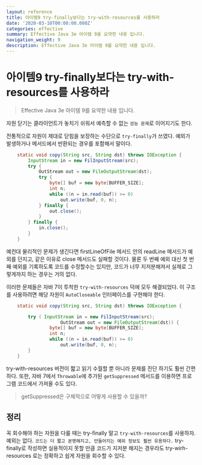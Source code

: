 ```yaml
---
layout: reference
title: 아이템9 try-finally보다는 try-with-resources를 사용하라
date: '2020-03-10T00:00:00.000Z'
categories: effective
summary: Effective Java 3e 아이템 9을 요약한 내용 입니다.
navigation_weight: 9
description: Effective Java 3e 아이템 9를 요약한 내용 입니다.
---
```


# 아이템9 try-finally보다는 try-with-resources를 사용하라

> Effective Java 3e 아이템 9를 요약한 내용 입니다.

자원 닫기는 클라이언트가 놓치기 쉬워서 예측할 수 없는 `성능 문제`로 이어지기도 한다.

전통적으로 자원이 제대로 닫힘을 보장하는 수단으로 `try-finally`가 쓰였다. 예외가 발생하거나 메서드에서 반환되는 경우를 포함해서 말이다.

```java
    static void copy(String src, String dst) throws IOException {
        InputStream in = new FilInputStream(src);
        try {
            OutStream out = new FileOutputStream(dst);
            try {
                byte[] buf = new byte[BUFFER_SIZE];
                int n;
                while ((n = in.read(buf)) >= 0)
                    out.write(buf, 0, n);
            } finally {
                out.close();
            }
        } finally {
            in.close();
        }
    }
```

예컨대 물리적인 문제가 생긴다면 firstLineOfFile 메서드 안의 readLine 메서드가 예외를 던지고, 같은 이유로 close 메서드도 실패할 것이다. 물론 두 번째 예외 대신 첫 번째 예외를 기록하도록 코드를 수정할수는 있지만, 코드가 너무 지저분해져서 실제로 그렇게까지 하는 경우는 거의 없다.

이러한 문제들은 자바 7이 투척한 `try-with-resources` 덕에 모두 해결되었다. 이 구조를 사용하려면 해당 자원이 `AutoCloseable` 인터페이스를 구현해야 한다.

```java
    static void copy(String src, String dst) throws IOException {

        try ( InputStream in = new FilInputStream(src);
                    OutStream out = new FileOutputStream(dst)) {
                byte[] buf = new byte[BUFFER_SIZE];
                int n;
                while ((n = in.read(buf)) >= 0)
                    out.write(buf, 0, n);
        }
    }
```

try-with-resources 버전이 짧고 읽기 수월할 뿐 아니라 문제를 진단 하기도 훨씬 간편하다. 또한, 자바 7에서 `Throwable`에 추가된 `getSuppressed` 메서드를 이용하면 프로그램 코드에서 가져올 수도 있다.

> getSuppressed은 구체적으로 어떻게 사용할 수 있을까?

## 정리

꼭 회수해야 하는 자원을 다룰 때는 try-finally 말고 `try-with-resources`를 사용하자. 예외는 없다. `코드는 더 짧고 분명해지고, 만들어지는 예외 정보도 훨씬 유용하다.` try-finally로 작성하면 실용적이지 못할 만큼 코드가 지저분 해지는 경우라도 try-wirh-resources 로는 정확하고 쉽게 자원을 회수할 수 있다.


